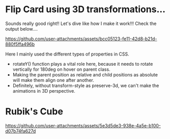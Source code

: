 # Flip Card using 3D transformations...
Sounds really good right!! Let's dive like how I make it work!!!
Check the output below....

https://github.com/user-attachments/assets/bcc05123-fe11-42d8-b21d-880f5ffa496b

Here I mainly used the different types of properties in CSS.
- rotateY() function plays a vital role here, because it needs to rotate vertically for 180deg on hover on parent class.
- Making the parent position as relative and child positions as absolute will make them align one after another.
- Definitely, without transform-style as preserve-3d, we can't make the animations in 3D perspective.

# Rubik's Cube


https://github.com/user-attachments/assets/5e3d5de3-938e-4a5e-b100-d07b74fa627d

